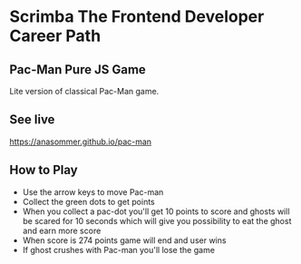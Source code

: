 # Scrimba The Frontend Developer Career Path

 ## Pac-Man Pure JS Game
 Lite version of classical Pac-Man game. 
 ## See live
https://anasommer.github.io/pac-man

## How to Play

- Use the arrow keys to move Pac-man
- Collect the green dots to get points
- When you collect a pac-dot you'll get 10 points to score and ghosts will be scared for 10 seconds which will give you possibility to eat the ghost and earn more score
- When score is 274 points game will end and user wins
- If ghost crushes with Pac-man you'll lose the game